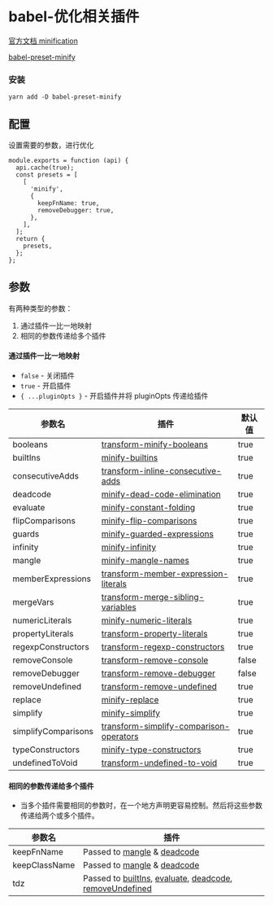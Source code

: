 # babel-优化相关插件

[官方文档 minification](https://www.babeljs.cn/docs/plugins#minification)

[babel-preset-minify](https://www.babeljs.cn/docs/babel-preset-minify)

### 安装

```
yarn add -D babel-preset-minify
```

## 配置

设置需要的参数，进行优化

```
module.exports = function (api) {
  api.cache(true);
  const presets = [
    [
      'minify',
      {
        keepFnName: true,
        removeDebugger: true,
      },
    ],
  ];
  return {
    presets,
  };
};

```

## 参数

有两种类型的参数：

1. 通过插件一比一地映射
2. 相同的参数传递给多个插件

#### 通过插件一比一地映射

- `false` - 关闭插件
- `true` - 开启插件
- `{ ...pluginOpts }` - 开启插件并将 pluginOpts 传递给插件

| 参数名              | 插件                                                                                                                        | 默认值 |
| ------------------- | --------------------------------------------------------------------------------------------------------------------------- | ------ |
| booleans            | [transform-minify-booleans](https://www.babeljs.cn/docs/babel-plugin-transform-minify-booleans)                             | true   |
| builtIns            | [minify-builtins](https://www.babeljs.cn/docs/babel-plugin-minify-builtins)                                                 | true   |
| consecutiveAdds     | [transform-inline-consecutive-adds](https://www.babeljs.cn/docs/babel-plugin-transform-inline-consecutive-adds)             | true   |
| deadcode            | [minify-dead-code-elimination](https://www.babeljs.cn/docs/babel-plugin-minify-dead-code-elimination)                       | true   |
| evaluate            | [minify-constant-folding](https://www.babeljs.cn/docs/babel-plugin-minify-constant-folding)                                 | true   |
| flipComparisons     | [minify-flip-comparisons](https://www.babeljs.cn/docs/babel-plugin-minify-flip-comparisons)                                 | true   |
| guards              | [minify-guarded-expressions](https://www.babeljs.cn/docs/babel-plugin-minify-guarded-expressions)                           | true   |
| infinity            | [minify-infinity](https://www.babeljs.cn/docs/babel-plugin-minify-infinity)                                                 | true   |
| mangle              | [minify-mangle-names](https://www.babeljs.cn/docs/babel-plugin-minify-mangle-names)                                         | true   |
| memberExpressions   | [transform-member-expression-literals](https://www.babeljs.cn/docs/babel-plugin-transform-member-expression-literals)       | true   |
| mergeVars           | [transform-merge-sibling-variables](https://www.babeljs.cn/docs/babel-plugin-transform-merge-sibling-variables)             | true   |
| numericLiterals     | [minify-numeric-literals](https://www.babeljs.cn/docs/babel-plugin-minify-numeric-literals)                                 | true   |
| propertyLiterals    | [transform-property-literals](https://www.babeljs.cn/docs/babel-plugin-transform-property-literals)                         | true   |
| regexpConstructors  | [transform-regexp-constructors](https://www.babeljs.cn/docs/babel-plugin-transform-regexp-constructors)                     | true   |
| removeConsole       | [transform-remove-console](https://www.babeljs.cn/docs/babel-plugin-transform-remove-console)                               | false  |
| removeDebugger      | [transform-remove-debugger](https://www.babeljs.cn/docs/babel-plugin-transform-remove-debugger)                             | false  |
| removeUndefined     | [transform-remove-undefined](https://www.babeljs.cn/docs/babel-plugin-transform-remove-undefined)                           | true   |
| replace             | [minify-replace](https://www.babeljs.cn/docs/babel-plugin-minify-replace)                                                   | true   |
| simplify            | [minify-simplify](https://www.babeljs.cn/docs/babel-plugin-minify-simplify)                                                 | true   |
| simplifyComparisons | [transform-simplify-comparison-operators](https://www.babeljs.cn/docs/babel-plugin-transform-simplify-comparison-operators) | true   |
| typeConstructors    | [minify-type-constructors](https://www.babeljs.cn/docs/babel-plugin-minify-type-constructors)                               | true   |
| undefinedToVoid     | [transform-undefined-to-void](https://www.babeljs.cn/docs/babel-plugin-transform-undefined-to-void)                         | true   |

#### 相同的参数传递给多个插件

- 当多个插件需要相同的参数时，在一个地方声明更容易控制。然后将这些参数传递给两个或多个插件。

| 参数名        | 插件                                                                                                                                                                                                                                                                                                                                    |
| ------------- | --------------------------------------------------------------------------------------------------------------------------------------------------------------------------------------------------------------------------------------------------------------------------------------------------------------------------------------- |
| keepFnName    | Passed to [mangle](https://www.babeljs.cn/docs/babel-plugin-minify-mangle-names) & [deadcode](https://www.babeljs.cn/docs/babel-plugin-minify-dead-code-elimination)                                                                                                                                                                    |
| keepClassName | Passed to [mangle](https://www.babeljs.cn/docs/babel-plugin-minify-mangle-names) & [deadcode](https://www.babeljs.cn/docs/babel-plugin-minify-dead-code-elimination)                                                                                                                                                                    |
| tdz           | Passed to [builtIns](https://www.babeljs.cn/docs/babel-plugin-minify-builtins), [evaluate](https://www.babeljs.cn/docs/babel-plugin-minify-constant-folding), [deadcode](https://www.babeljs.cn/docs/babel-plugin-minify-dead-code-elimination), [removeUndefined](https://www.babeljs.cn/docs/babel-plugin-transform-remove-undefined) |
